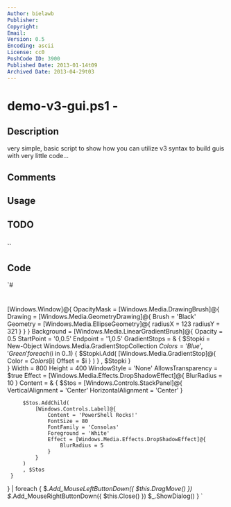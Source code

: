 ```yaml
---
Author: bielawb
Publisher: 
Copyright: 
Email: 
Version: 0.5
Encoding: ascii
License: cc0
PoshCode ID: 3900
Published Date: 2013-01-14t09
Archived Date: 2013-04-29t03
---
```


# demo-v3-gui.ps1 - 

## Description

very simple, basic script to show how you can utilize v3 syntax to build guis with very little code…

## Comments



## Usage



## TODO



## 

``

## Code

`#
 #
 
 [Windows.Window]@{
     OpacityMask = [Windows.Media.DrawingBrush]@{
         Drawing = [Windows.Media.GeometryDrawing]@{
             Brush = 'Black'
             Geometry = [Windows.Media.EllipseGeometry]@{
                 radiusX = 123
                 radiusY = 321
             }
         }
     }
     Background = [Windows.Media.LinearGradientBrush]@{
         Opacity = 0.5
         StartPoint = '0,0.5'
         Endpoint = '1,0.5'
         GradientStops = & {
             $Stopki = New-Object Windows.Media.GradientStopCollection
             $Colors = 'Blue', 'Green'
                 foreach ($i in 0..1) {
                 $Stopki.Add(
                     [Windows.Media.GradientStop]@{
                         Color = $Colors[$i]
                         Offset = $i
                     }
                 )
             }
             , $Stopki
         }            
     }
     Width = 800
     Height = 400
     WindowStyle = 'None'
     AllowsTransparency = $true
     Effect = [Windows.Media.Effects.DropShadowEffect]@{
         BlurRadius = 10
     }
     Content = & {
         $Stos = [Windows.Controls.StackPanel]@{
             VerticalAlignment = 'Center'
             HorizontalAlignment = 'Center'
         }
 
         $Stos.AddChild(
             [Windows.Controls.Label]@{
                 Content = 'PowerShell Rocks!'
                 FontSize = 80
                 FontFamily = 'Consolas'
                 Foreground = 'White'
                 Effect = [Windows.Media.Effects.DropShadowEffect]@{
                     BlurRadius = 5
                 }
             }
         )
         , $Stos
     }
 } | foreach {
     $_.Add_MouseLeftButtonDown({
         $this.DragMove()
     })
     $_.Add_MouseRightButtonDown({
         $this.Close()
     })
     $_.ShowDialog()
 }
`

